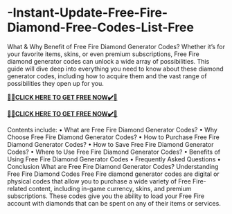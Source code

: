 # -Instant-Update-Free-Fire-Diamond-Free-Codes-List-Free

What & Why Benefit of Free Fire Diamond Generator Codes? 
Whether it’s for your favorite items, skins, or even premium subscriptions, Free Fire diamond generator codes can unlock a wide array of possibilities. This guide will dive deep into everything you need to know about these diamond generator codes, including how to acquire them and the vast range of possibilities they open up for you. 

**[🎁🎁CLICK HERE TO GET FREE NOW✔️🎁](https://rewardscraft.com/free-fire-free-diamond-codes)**


**[🎁🎁CLICK HERE TO GET FREE NOW✔️🎁](https://rewardscraft.com/free-fire-free-diamond-codes)**

Contents include: • What are Free Fire Diamond Generator Codes?
• Why Choose Free Fire Diamond Generator Codes?
• How to Purchase Free Fire Diamond Generator Codes?
• How to Save Free Fire Diamond Generator Codes?
• Where to Use Free Fire Diamond Generator Codes?
• Benefits of Using Free Fire Diamond Generator Codes
• Frequently Asked Questions
• Conclusion
What are Free Fire Diamond Generator Codes?
Understanding Free Fire Diamond Codes
Free Fire diamond generator codes are digital or physical codes that allow you to purchase a wide variety of Free Fire-related content, including in-game currency, skins, and premium subscriptions. These codes give you the ability to load your Free Fire account with diamonds that can be spent on any of their items or services.

